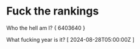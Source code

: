 # Fuck the rankings

Who the hell am I?
{ 6403640 }

What fucking year is it?
[ 2024-08-28T05:00:00Z ]
